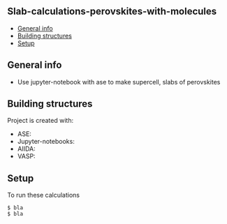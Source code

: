## Slab-calculations-perovskites-with-molecules
* [General info](#general-info)
* [Building structures](#building-structures)
* [Setup](#setup)

## General info
* Use jupyter-notebook with ase to make supercell, slabs of perovskites 
	
## Building structures
Project is created with:
* ASE: 
* Jupyter-notebooks: 
* AIIDA: 
* VASP:
	
## Setup
To run these calculations

```
$ bla
$ bla
```
